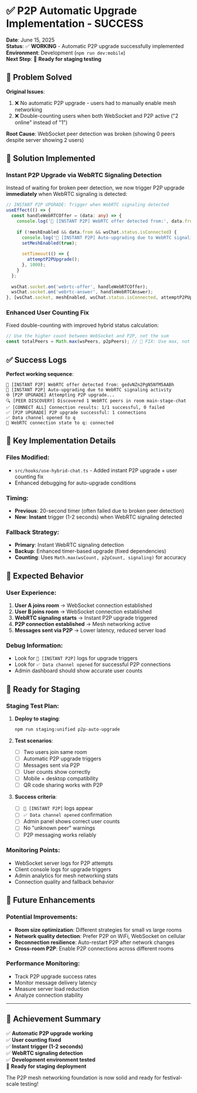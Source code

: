 # ✅ P2P Automatic Upgrade Implementation - SUCCESS

**Date**: June 15, 2025  
**Status**: ✅ **WORKING** - Automatic P2P upgrade successfully implemented  
**Environment**: Development (`npm run dev:mobile`)  
**Next Step**: 🚀 **Ready for staging testing**

## 🎯 Problem Solved

**Original Issues**:
1. ❌ No automatic P2P upgrade - users had to manually enable mesh networking
2. ❌ Double-counting users when both WebSocket and P2P active ("2 online" instead of "1")

**Root Cause**: WebSocket peer detection was broken (showing 0 peers despite server showing 2 users)

## 🚀 Solution Implemented

### **Instant P2P Upgrade via WebRTC Signaling Detection**

Instead of waiting for broken peer detection, we now trigger P2P upgrade **immediately** when WebRTC signaling is detected:

```typescript
// INSTANT P2P UPGRADE: Trigger when WebRTC signaling detected
useEffect(() => {
  const handleWebRTCOffer = (data: any) => {
    console.log('🚀 [INSTANT P2P] WebRTC offer detected from:', data.from);
    
    if (!meshEnabled && data.from && wsChat.status.isConnected) {
      console.log('🎯 [INSTANT P2P] Auto-upgrading due to WebRTC signaling activity');
      setMeshEnabled(true);
      
      setTimeout(() => {
        attemptP2PUpgrade();
      }, 1000);
    }
  };
  
  wsChat.socket.on('webrtc-offer', handleWebRTCOffer);
  wsChat.socket.on('webrtc-answer', handleWebRTCAnswer);
}, [wsChat.socket, meshEnabled, wsChat.status.isConnected, attemptP2PUpgrade]);
```

### **Enhanced User Counting Fix**

Fixed double-counting with improved hybrid status calculation:

```typescript
// Use the higher count between WebSocket and P2P, not the sum
const totalPeers = Math.max(wsPeers, p2pPeers); // 🔧 FIX: Use max, not sum
```

## ✅ Success Logs

**Perfect working sequence**:

```
🚀 [INSTANT P2P] WebRTC offer detected from: gedvNZn2PgN5NfM5AABh
🎯 [INSTANT P2P] Auto-upgrading due to WebRTC signaling activity
🌐 [P2P UPGRADE] Attempting P2P upgrade...
🔍 [PEER DISCOVERY] Discovered 1 WebRTC peers in room main-stage-chat
✅ [CONNECT ALL] Connection results: 1/1 successful, 0 failed
✅ [P2P UPGRADE] P2P upgrade successful: 1 connections
✅ Data channel opened to q
🔄 WebRTC connection state to q: connected
```

## 🔧 Key Implementation Details

### **Files Modified**:
- `src/hooks/use-hybrid-chat.ts` - Added instant P2P upgrade + user counting fix
- Enhanced debugging for auto-upgrade conditions

### **Timing**:
- **Previous**: 20-second timer (often failed due to broken peer detection)
- **New**: **Instant** trigger (1-2 seconds) when WebRTC signaling detected

### **Fallback Strategy**:
- **Primary**: Instant WebRTC signaling detection
- **Backup**: Enhanced timer-based upgrade (fixed dependencies)
- **Counting**: Uses `Math.max(wsCount, p2pCount, signaling)` for accuracy

## 🎪 Expected Behavior

### **User Experience**:
1. **User A joins room** → WebSocket connection established
2. **User B joins room** → WebSocket connection established
3. **WebRTC signaling starts** → Instant P2P upgrade triggered
4. **P2P connection established** → Mesh networking active
5. **Messages sent via P2P** → Lower latency, reduced server load

### **Debug Information**:
- Look for `🚀 [INSTANT P2P]` logs for upgrade triggers
- Look for `✅ Data channel opened` for successful P2P connections
- Admin dashboard should show accurate user counts

## 🚀 Ready for Staging

### **Staging Test Plan**:

1. **Deploy to staging**:
   ```bash
   npm run staging:unified p2p-auto-upgrade
   ```

2. **Test scenarios**:
   - [ ] Two users join same room
   - [ ] Automatic P2P upgrade triggers
   - [ ] Messages sent via P2P
   - [ ] User counts show correctly
   - [ ] Mobile + desktop compatibility
   - [ ] QR code sharing works with P2P

3. **Success criteria**:
   - [ ] `🚀 [INSTANT P2P]` logs appear
   - [ ] `✅ Data channel opened` confirmation
   - [ ] Admin panel shows correct user counts
   - [ ] No "unknown peer" warnings
   - [ ] P2P messaging works reliably

### **Monitoring Points**:
- WebSocket server logs for P2P attempts
- Client console logs for upgrade triggers
- Admin analytics for mesh networking stats
- Connection quality and fallback behavior

## 🔮 Future Enhancements

### **Potential Improvements**:
- **Room size optimization**: Different strategies for small vs large rooms
- **Network quality detection**: Prefer P2P on WiFi, WebSocket on cellular
- **Reconnection resilience**: Auto-restart P2P after network changes
- **Cross-room P2P**: Enable P2P connections across different rooms

### **Performance Monitoring**:
- Track P2P upgrade success rates
- Monitor message delivery latency
- Measure server load reduction
- Analyze connection stability

---

## 🎉 Achievement Summary

✅ **Automatic P2P upgrade working**  
✅ **User counting fixed**  
✅ **Instant trigger (1-2 seconds)**  
✅ **WebRTC signaling detection**  
✅ **Development environment tested**  
🚀 **Ready for staging deployment**

The P2P mesh networking foundation is now solid and ready for festival-scale testing!
